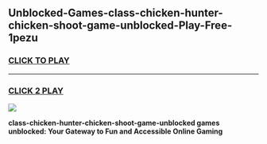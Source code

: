 
## Unblocked-Games-class-chicken-hunter-chicken-shoot-game-unblocked-Play-Free-1pezu
<h3>
<a href="https://premium76.site?title=class-chicken-hunter-chicken-shoot-game-unblocked&ref=23A">CLICK TO PLAY</a></h3>
<hr>

<h3>
<a href="https://premium76.site?title=class-chicken-hunter-chicken-shoot-game-unblocked&ref=23A">CLICK 2 PLAY</a>
  
</h3>

<a href="https://premium76.site?title=class-chicken-hunter-chicken-shoot-game-unblocked&ref=23A"><img src="https://clearcache.store/games.png"></a>


**class-chicken-hunter-chicken-shoot-game-unblocked games unblocked: Your Gateway to Fun and Accessible Online Gaming**
